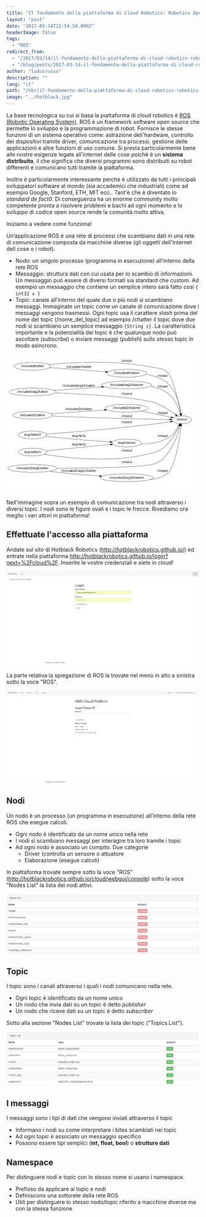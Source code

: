 ```yaml
---
title: "Il fondamento della piattaforma di Cloud Robotics: Robotics Operating System "
layout: "post"
date: "2017-03-14T22:54:50.000Z"
headerImage: false
tags:
  - "ROS"
redirect_from:
  - "/2017/03/14/il-fondamento-della-piattaforma-di-cloud-robotics-robotics-operating-system/"
  - "/blog/posts/2017-03-14-il-fondamento-della-piattaforma-di-cloud-robotics-robotics-operating-system"
author: "ludusrusso"
description: ""
lang: "it"
path: "/hbr/il-fondamento-della-piattaforma-di-cloud-robotics-robotics-operating-system/"
image: "../hotblack.jpg"
---
```


La base tecnologica su cui si basa la piattaforma di cloud robotics è [ROS (Robotic Operating System)](http://wiki.ros.org/it). ROS è un framework software open source che permette lo sviluppo e la programmazione di robot. Fornisce le stesse funzioni di un sistema operativo come: astrazione dell'hardware, controllo dei dispositivi tramite driver, comunicazione tra processi, gestione delle applicazioni e altre funzioni di uso comune. Si presta particolarmente bene alle nostre esigenze legate all'internet delle cose poichè è un **sistema distribuito**, il che significa che diversi programmi sono distribuiti su robot differenti e comunicano tutti tramite la piattaforma.

Inoltre è particolarmente interessante perchè è utilizzato da tutti i principali sviluppatori software al mondo (sia accademici che industriali) come ad esempio Google, Stanford, ETH, MIT ecc.. Tant'è che è diventato lo _standard de fact0_.
Di conseguenza ha un enorme community molto competente pronta a risolvere problemi e bachi ad ogni momento e lo sviluppo di codice open source rende la comunità molto attiva.

Iniziamo a vedere come funziona!

Un’applicazione ROS è una rete di processi che scambiano dati in una rete di comunicazione composta da macchine diverse (gli oggetti dell'Internet dell cose o i robot).

- Nodo: un singolo processo (programma in esecuzione) all’interno della rete ROS
- Messaggio: struttura dati con cui usata per lo scambio di informazioni. Un messaggio può essere di diversi formati sia standard che custom. Ad esempio un messaggio che contiene un semplice intero sarà fatto così `{ int32 x }`
- Topic: canale all’interno del quale due o più nodi si scambiano messaggi. Immaginate un topic come un canale di comunicazione dove i messaggi vengono trasmessi. Ogni topic usa il carattere _slash_ prima del nome del topic (/nome_del_topic) ad esempio /chatter il topic dove due nodi si scambiano un semplice messaggio `{String s}`. La caratteristica importante e la potenzialità dei topic è che qualunque nodo può ascoltare (subscribe) o inviare messaggi (publish) sullo stesso topic in modo asincrono.

![](./ROScomm.png)

Nell'immagine sopra un esempio di comunicazione tra nodi attraverso i diversi topic. I nodi sono le figure ovali e i topic le frecce.
Rivediamo ora meglio i vari attori in piattaforma!

## Effettuate l'accesso alla piattaforma

Andate sul sito di Hotblack Robotics (http://hotblackrobotics.github.io/) ed entrate nella piattaforma http://hotblackrobotics.github.io/login?next=%2Fcloud%2F. Inserite le vostre credenziali e siete in cloud!

![](./cloudplatform.PNG)

La parte relativa la spiegazione di ROS la trovate nel menù in alto a sinistra sotto la voce "ROS".

![](./Entratiincloud.PNG)

## Nodi

Un nodo è un processo (un programma in esecuzione) all’interno della rete ROS che esegue calcoli.

- Ogni nodo è identificato da un nome unico nella rete
- I nodi si scambiano messaggi per interagire tra loro tramite i topic
- Ad ogni nodo è associato un compito. Due categorie
  - Driver (controlla un sensore o attuatore
  - Elaborazione (esegue calcoli)

In piattaforma trovate sempre sotto la voce "ROS" (http://hotblackrobotics.github.io/cloud/webgui/console) sotto la voce "Nodes List" la lista dei nodi attivi.

![](./nodi.PNG)

## Topic

I topic sono i canali attraverso i quali i nodi comunicano nella rete.

- Ogni topic è identificato da un nome unico
- Un nodo che invia dati su un topic è detto _publisher_
- Un nodo che riceve dati su un topic è detto _subscriber_

Sotto alla sezione "Nodes List" trovate la lista dei topic ("Topics List").

![](./topics.PNG)

## I messaggi

I messaggi sono i tipi di dati che vengono inviati attraverso il topic

- Informano i nodi su come interpretare i bites scambiati nei topic
- Ad ogni topic è associato un messaggio specifico
- Possono essere tipi semplici (**int, float, bool**) o **strutture dati**

## Namespace

Per distinguere nodi e topic con lo stesso nome si usano i namespace.

- Prefisso da applicare ai topic e nodi
- Definiscono una sottorete della rete ROS
- Utili per distinguere lo stesso nodo/topic riferito a macchine diverse ma con la stessa funzione

